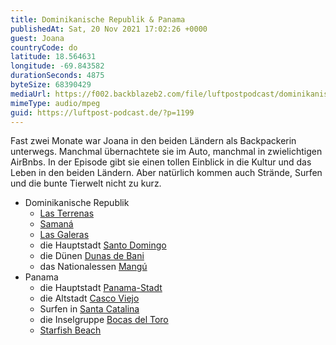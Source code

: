 ```yaml
---
title: Dominikanische Republik & Panama
publishedAt: Sat, 20 Nov 2021 17:02:26 +0000
guest: Joana
countryCode: do
latitude: 18.564631
longitude: -69.843582
durationSeconds: 4875
byteSize: 68390429
mediaUrl: https://f002.backblazeb2.com/file/luftpostpodcast/dominikanische-republik-panama.mp3
mimeType: audio/mpeg
guid: https://luftpost-podcast.de/?p=1199
---
```


Fast zwei Monate war Joana in den beiden Ländern als Backpackerin unterwegs. Manchmal übernachtete sie im Auto, manchmal in zwielichtigen AirBnbs. In der Episode gibt sie einen tollen Einblick in die Kultur und das Leben in den beiden Ländern. Aber natürlich kommen auch Strände, Surfen und die bunte Tierwelt nicht zu kurz.

- Dominikanische Republik
  - [Las Terrenas](https://de.wikipedia.org/wiki/Las%5FTerrenas)
  - [Samaná](https://de.wikipedia.org/wiki/Saman%C3%A1)
  - [Las Galeras](https://www.lonelyplanet.com/dominican-republic/peninsula-de-samana/las-galeras)
  - die Hauptstadt [Santo Domingo](https://de.wikipedia.org/wiki/Santo%5FDomingo)
  - die Dünen [Dunas de Bani](https://www.tripadvisor.co.uk/Attraction%5FReview-g2181425-d7931323-Reviews-Dunas%5Fde%5FBani-Bani%5FPeravia%5FProvince%5FDominican%5FRepublic.html)
  - das Nationalessen [Mangú](https://en.wikipedia.org/wiki/Mang%C3%BA)
- Panama
  - die Hauptstadt [Panama-Stadt](https://de.wikipedia.org/wiki/Panama-Stadt)
  - die Altstadt [Casco Viejo](https://de.wikipedia.org/wiki/Casco%5FViejo%5F%28Panama%29%29)
  - Surfen in [Santa Catalina](https://www.tourismpanama.com/places-to-visit/veraguas/santa-catalina/)
  - die Inselgruppe [Bocas del Toro](https://de.wikipedia.org/wiki/Provinz%5FBocas%5Fdel%5FToro)
  - [Starfish Beach](https://www.tripadvisor.co.uk/Attraction%5FReview-g304171-d3198950-Reviews-Starfish%5FBeach-Bocas%5FTown%5FIsla%5FColon%5FBocas%5Fdel%5FToro%5FProvince.html)
